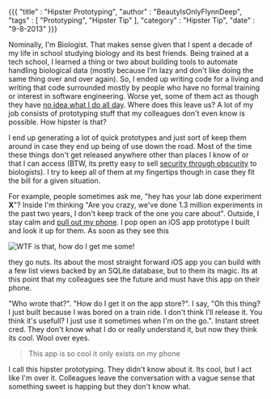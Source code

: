{{{
  "title"    : "Hipster Prototyping",
  "author"   : "BeautyIsOnlyFlynnDeep",
  "tags"     : [ "Prototyping", "Hipster Tip" ],
  "category" : "Hipster Tip",
  "date"     : "9-8-2013"
}}}

Nominally, I'm Biologist.  That makes sense given that I spent a decade of my life in school studying biology and its best friends.  Being trained at a tech school, I learned a thing or two about building tools to automate handling biological data (mostly because I'm lazy and don't like doing the same thing over and over again).  So, I ended up writing code for a living and writing that code surrounded mostly by people who have no formal training or interest in software engineering.  Worse yet, some of them act as though they have [no idea what I do all day](http://www.youtube.com/watch?v=ZkwrIZQDt50).  Where does this leave us?  A lot of my job consists of prototyping stuff that my colleagues don't even know is possible.  How hipster is that?  

I end up generating a lot of quick prototypes and just sort of keep them around in case they end up being of use down the road.  Most of the time these things don't get released anywhere other than places I know of or that I can access (BTW, its pretty easy to sell [security through obscurity](http://en.wikipedia.org/wiki/Security_through_obscurity) to biologists).  I try to keep all of them at my fingertips though in case they fit the bill for a given situation. 

For example, people sometimes ask me, "hey has your lab done experiment **X**"?  Inside I'm thinking "Are you crazy, we've done 1.3 million experiments in the past two years, I don't keep track of the one you care about".  Outside, I stay calm and [pull out my phone](http://cuantohipster.com/wp-content/uploads/2012/11/business-casual-hipster-moda-look-wtf-ridiculo-hortera1.jpg).  I pop open an iOS app prototype I built and look it up for them.  As soon as they see this

![WTF is that, how do I get me some!](/images/posts/hipsterPrototype/pert_search_type.png)

they go nuts.  Its about the most straight forward iOS app you can build with a few list views backed by an SQLite database, but to them its magic.  Its at this point that my colleagues see the future and must have this app on their phone.  

"Who wrote that?". "How do I get it on the app store?".  I say, "Oh this thing? I just built because I was bored on a train ride. I don't think I'll release it. You think it's usefull? I just use it sometimes when I'm on the go.".  Instant street cred.  They don't know what I do or really understand it, but now they think its cool.  Wool over eyes.

> This app is so cool it only exists on my phone

I call this hipster prototyping.  They didn't know about it. Its cool, but I act like I'm over it.  Colleagues leave the conversation with a vague sense that something sweet is happing but they don't know what.
